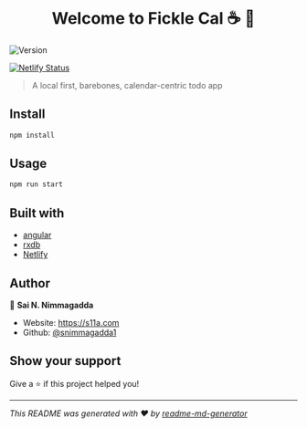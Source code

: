 <h1 align="center">Welcome to Fickle Cal ☕ 👋</h1>
<p>
  <img alt="Version" src="https://img.shields.io/badge/version-0.0.0-blue.svg?cacheSeconds=2592000" />
</p>

[![Netlify Status](https://api.netlify.com/api/v1/badges/4e3c5284-f734-48f2-991f-7bd83429ccbe/deploy-status)](https://app.netlify.com/sites/feined-todo/deploys)

> A local first, barebones, calendar-centric todo app

## Install

```sh
npm install
```

## Usage

```sh
npm run start
```

## Built with
- [angular](https://github.com/angular/angular)
- [rxdb](https://github.com/pubkey/rxdb)
- [Netlify](https://www.netlify.com/)

## Author

👤 **Sai N. Nimmagadda**

* Website: https://s11a.com
* Github: [@snimmagadda1](https://github.com/snimmagadda1)

## Show your support

Give a ⭐️ if this project helped you!

***
_This README was generated with ❤️ by [readme-md-generator](https://github.com/kefranabg/readme-md-generator)_